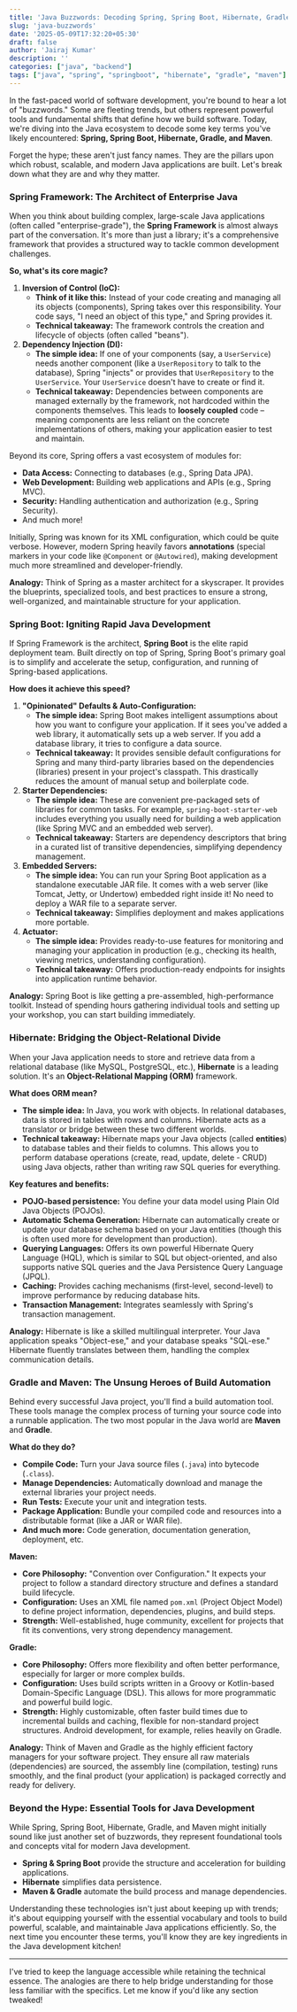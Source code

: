 ```yaml
---
title: 'Java Buzzwords: Decoding Spring, Spring Boot, Hibernate, Gradle & Maven'
slug: 'java-buzzwords'
date: '2025-05-09T17:32:20+05:30'
draft: false
author: 'Jairaj Kumar'
description: ''
categories: ["java", "backend"]
tags: ["java", "spring", "springboot", "hibernate", "gradle", "maven"]
---
```

In the fast-paced world of software development, you're bound to hear a lot of "buzzwords." Some are fleeting trends, but others represent powerful tools and fundamental shifts that define how we build software. Today, we're diving into the Java ecosystem to decode some key terms you've likely encountered: **Spring, Spring Boot, Hibernate, Gradle, and Maven**.

Forget the hype; these aren't just fancy names. They are the pillars upon which robust, scalable, and modern Java applications are built. Let's break down what they are and why they matter.

### Spring Framework: The Architect of Enterprise Java

When you think about building complex, large-scale Java applications (often called "enterprise-grade"), the **Spring Framework** is almost always part of the conversation. It's more than just a library; it's a comprehensive framework that provides a structured way to tackle common development challenges.

**So, what's its core magic?**

1. **Inversion of Control (IoC):**
    - **Think of it like this:** Instead of your code creating and managing all its objects (components), Spring takes over this responsibility. Your code says, "I need an object of this type," and Spring provides it.
    - **Technical takeaway:** The framework controls the creation and lifecycle of objects (often called "beans").
2. **Dependency Injection (DI):**
    - **The simple idea:** If one of your components (say, a `UserService`) needs another component (like a `UserRepository` to talk to the database), Spring "injects" or provides that `UserRepository` to the `UserService`. Your `UserService` doesn't have to create or find it.
    - **Technical takeaway:** Dependencies between components are managed externally by the framework, not hardcoded within the components themselves. This leads to **loosely coupled** code – meaning components are less reliant on the concrete implementations of others, making your application easier to test and maintain.

Beyond its core, Spring offers a vast ecosystem of modules for:

- **Data Access:** Connecting to databases (e.g., Spring Data JPA).
- **Web Development:** Building web applications and APIs (e.g., Spring MVC).
- **Security:** Handling authentication and authorization (e.g., Spring Security).
- And much more!

Initially, Spring was known for its XML configuration, which could be quite verbose. However, modern Spring heavily favors **annotations** (special markers in your code like `@Component` or `@Autowired`), making development much more streamlined and developer-friendly.

**Analogy:** Think of Spring as a master architect for a skyscraper. It provides the blueprints, specialized tools, and best practices to ensure a strong, well-organized, and maintainable structure for your application.

### Spring Boot: Igniting Rapid Java Development

If Spring Framework is the architect, **Spring Boot** is the elite rapid deployment team. Built directly on top of Spring, Spring Boot's primary goal is to simplify and accelerate the setup, configuration, and running of Spring-based applications.

**How does it achieve this speed?**

1. **"Opinionated" Defaults & Auto-Configuration:**
    - **The simple idea:** Spring Boot makes intelligent assumptions about how you want to configure your application. If it sees you've added a web library, it automatically sets up a web server. If you add a database library, it tries to configure a data source.
    - **Technical takeaway:** It provides sensible default configurations for Spring and many third-party libraries based on the dependencies (libraries) present in your project's classpath. This drastically reduces the amount of manual setup and boilerplate code.
2. **Starter Dependencies:**
    - **The simple idea:** These are convenient pre-packaged sets of libraries for common tasks. For example, `spring-boot-starter-web` includes everything you usually need for building a web application (like Spring MVC and an embedded web server).
    - **Technical takeaway:** Starters are dependency descriptors that bring in a curated list of transitive dependencies, simplifying dependency management.
3. **Embedded Servers:**
    - **The simple idea:** You can run your Spring Boot application as a standalone executable JAR file. It comes with a web server (like Tomcat, Jetty, or Undertow) embedded right inside it! No need to deploy a WAR file to a separate server.
    - **Technical takeaway:** Simplifies deployment and makes applications more portable.
4. **Actuator:**
    - **The simple idea:** Provides ready-to-use features for monitoring and managing your application in production (e.g., checking its health, viewing metrics, understanding configuration).
    - **Technical takeaway:** Offers production-ready endpoints for insights into application runtime behavior.

**Analogy:** Spring Boot is like getting a pre-assembled, high-performance toolkit. Instead of spending hours gathering individual tools and setting up your workshop, you can start building immediately.

### Hibernate: Bridging the Object-Relational Divide

When your Java application needs to store and retrieve data from a relational database (like MySQL, PostgreSQL, etc.), **Hibernate** is a leading solution. It's an **Object-Relational Mapping (ORM)** framework.

**What does ORM mean?**

- **The simple idea:** In Java, you work with objects. In relational databases, data is stored in tables with rows and columns. Hibernate acts as a translator or bridge between these two different worlds.
- **Technical takeaway:** Hibernate maps your Java objects (called **entities**) to database tables and their fields to columns. This allows you to perform database operations (create, read, update, delete - CRUD) using Java objects, rather than writing raw SQL queries for everything.

**Key features and benefits:**

- **POJO-based persistence:** You define your data model using Plain Old Java Objects (POJOs).
- **Automatic Schema Generation:** Hibernate can automatically create or update your database schema based on your Java entities (though this is often used more for development than production).
- **Querying Languages:** Offers its own powerful Hibernate Query Language (HQL), which is similar to SQL but object-oriented, and also supports native SQL queries and the Java Persistence Query Language (JPQL).
- **Caching:** Provides caching mechanisms (first-level, second-level) to improve performance by reducing database hits.
- **Transaction Management:** Integrates seamlessly with Spring's transaction management.

**Analogy:** Hibernate is like a skilled multilingual interpreter. Your Java application speaks "Object-ese," and your database speaks "SQL-ese." Hibernate fluently translates between them, handling the complex communication details.

### Gradle and Maven: The Unsung Heroes of Build Automation

Behind every successful Java project, you'll find a build automation tool. These tools manage the complex process of turning your source code into a runnable application. The two most popular in the Java world are **Maven** and **Gradle**.

**What do they do?**

- **Compile Code:** Turn your Java source files (`.java`) into bytecode (`.class`).
- **Manage Dependencies:** Automatically download and manage the external libraries your project needs.
- **Run Tests:** Execute your unit and integration tests.
- **Package Application:** Bundle your compiled code and resources into a distributable format (like a JAR or WAR file).
- **And much more:** Code generation, documentation generation, deployment, etc.

**Maven:**

- **Core Philosophy:** "Convention over Configuration." It expects your project to follow a standard directory structure and defines a standard build lifecycle.
- **Configuration:** Uses an XML file named `pom.xml` (Project Object Model) to define project information, dependencies, plugins, and build steps.
- **Strength:** Well-established, huge community, excellent for projects that fit its conventions, very strong dependency management.

**Gradle:**

- **Core Philosophy:** Offers more flexibility and often better performance, especially for larger or more complex builds.
- **Configuration:** Uses build scripts written in a Groovy or Kotlin-based Domain-Specific Language (DSL). This allows for more programmatic and powerful build logic.
- **Strength:** Highly customizable, often faster build times due to incremental builds and caching, flexible for non-standard project structures. Android development, for example, relies heavily on Gradle.

**Analogy:** Think of Maven and Gradle as the highly efficient factory managers for your software project. They ensure all raw materials (dependencies) are sourced, the assembly line (compilation, testing) runs smoothly, and the final product (your application) is packaged correctly and ready for delivery.

### Beyond the Hype: Essential Tools for Java Development

While Spring, Spring Boot, Hibernate, Gradle, and Maven might initially sound like just another set of buzzwords, they represent foundational tools and concepts vital for modern Java development.

- **Spring & Spring Boot** provide the structure and acceleration for building applications.
- **Hibernate** simplifies data persistence.
- **Maven & Gradle** automate the build process and manage dependencies.

Understanding these technologies isn't just about keeping up with trends; it's about equipping yourself with the essential vocabulary and tools to build powerful, scalable, and maintainable Java applications efficiently. So, the next time you encounter these terms, you'll know they are key ingredients in the Java development kitchen!

---

I've tried to keep the language accessible while retaining the technical essence. The analogies are there to help bridge understanding for those less familiar with the specifics. Let me know if you'd like any section tweaked!